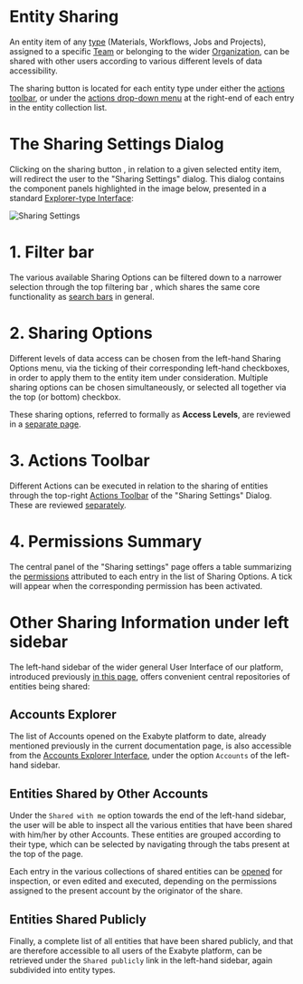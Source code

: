 # Entity Sharing

An entity item of any [type](/entities-general/overview.md) (Materials, Workflows, Jobs and Projects), assigned to a specific [Team](../organizations/teams.md) or belonging to the wider [Organization](../organizations/overview.md), can be shared with other users according to various different levels of data accessibility. 

The sharing button <i class="zmdi zmdi-accounts-add zmdi-hc-border"></i> is located for each entity type under either the [actions toolbar](/entities-general/ui/explorer.md), or under the [actions drop-down menu](/entities-general/ui/explorer.md) at the right-end of each entry in the entity collection list. 

# The Sharing Settings Dialog

Clicking on the sharing button <i class="zmdi zmdi-accounts-add zmdi-hc-border"></i>, in relation to a given selected entity item, will redirect the user to the "Sharing Settings" dialog. This dialog contains the component panels highlighted in the image below, presented in a standard [Explorer-type Interface](/entities-general/ui/explorer.md):

![Sharing Settings](/images/sharing-settings.png "Sharing Settings")

# 1. Filter bar

The various available Sharing Options can be filtered down to a narrower selection through the top filtering bar <i class="zmdi zmdi-search zmdi-hc-border"></i>, which shares the same core functionality as [search bars](/entities-general/actions/search.md) in general.

# 2. Sharing Options

Different levels of data access can be chosen from the left-hand Sharing Options menu, via the ticking of their corresponding left-hand checkboxes, in order to apply them to the entity item under consideration. Multiple sharing options can be chosen simultaneously, or selected all together via the top (or bottom) checkbox.

These sharing options, referred to formally as **Access Levels**, are reviewed in a [separate page](access-levels.md).

# 3. Actions Toolbar

Different Actions can be executed in relation to the sharing of entities through the top-right [Actions Toolbar](/entities-general/ui/explorer.md) of the "Sharing Settings" Dialog. These are reviewed [separately](actions.md).


# 4. Permissions Summary

The central panel of the "Sharing settings" page offers a table summarizing the [permissions](/entities-general/permissions.md) attributed to each entry in the list of Sharing Options. A tick will appear when the corresponding permission has been activated.

 
# Other Sharing Information under left sidebar

The left-hand sidebar of the wider general User Interface of our platform, introduced previously [in this page](/ui/universal/left-sidebar.md), offers convenient central repositories of entities being shared:

## Accounts Explorer

The list of Accounts opened on the Exabyte platform to date, already mentioned previously in the current documentation page, is also accessible from the [Accounts Explorer Interface](/accounts/ui/explorer.md), under the option `Accounts` <i class="zmdi zmdi-globe-alt zmdi-hc-border"></i> of the left-hand sidebar.

## Entities Shared by Other Accounts

Under the `Shared with me` option <i class="zmdi zmdi-share zmdi-hc-border"></i> towards the end of the left-hand sidebar, the user will be able to inspect all the various entities that have been shared with him/her by other Accounts. These entities are grouped according to their type, which can be selected by navigating through the tabs present at the top of the page. 

Each entry in the various collections of shared entities can be [opened](/entities-general/actions/open-edit.md) for inspection, or even edited and executed, depending on the permissions assigned to the present account by the originator of the share.

## Entities Shared Publicly

Finally, a complete list of all entities that have been shared publicly, and that are therefore accessible to all users of the Exabyte platform, can be retrieved under the `Shared publicly` link <i class="zmdi zmdi-accounts-alt zmdi-hc-border"></i> in the left-hand sidebar, again subdivided into entity types. 

